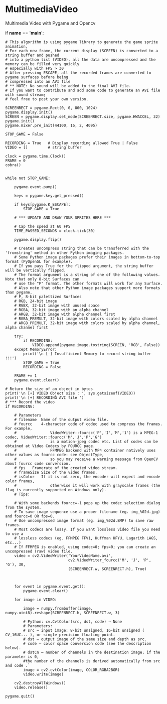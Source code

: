# MultimediaVideo
Multimedia Video with Pygame and Opencv 


if __name__ == '__main__':

    # This algorithm is using pygame library to generate the game sprite animation,
    # For each new frame, the current display (SCREEN) is converted to a string buffer and pushed
    # into a python list (VIDEO), all the data are uncompressed and the memory can be filled very quickly
    # especially with FPS > 30 
    # After pressing ESCAPE, all the recorded frames are converted to pygame surfaces before being
    # compressed into an AVI file
    # ** NOTE: No sound will be added to the final AVI file.
    # If you want to contribute and add some code to generate an AVI file with sound stream;
    # feel free to post your own version.

    SCREENRECT = pygame.Rect(0, 0, 800, 1024)
    pygame.display.init()
    SCREEN = pygame.display.set_mode(SCREENRECT.size, pygame.HWACCEL, 32)
    pygame.init()
    pygame.mixer.pre_init(44100, 16, 2, 4095)

    STOP_GAME = False

    RECORDING = True   # Display recording allowed True | False
    VIDEO = []         # string buffer

    clock = pygame.time.Clock()
    FRAME = 0
    cobra()
    

    while not STOP_GAME:

        pygame.event.pump()

        keys = pygame.key.get_pressed()

        if keys[pygame.K_ESCAPE]:
            STOP_GAME = True

        # *** UPDATE AND DRAW YOUR SPRITES HERE ***

        # Cap the speed at 60 FPS
        TIME_PASSED_SECONDS = clock.tick(30)

        pygame.display.flip()
      
        # Creates uncompress string that can be transferred with the 'fromstring' method in other Python imaging packages.
        # Some Python image packages prefer their images in bottom-to-top format (PyOpenGL for example).
        # If you pass True for the flipped argument, the string buffer will be vertically flipped.
        # The format argument is a string of one of the following values. Note that only 8-bit Surfaces can
        # use the "P" format. The other formats will work for any Surface.
        # Also note that other Python image packages support more formats than pygame.
        # P, 8-bit palettized Surfaces
        # RGB, 24-bit image
        # RGBX, 32-bit image with unused space
        # RGBA, 32-bit image with an alpha channel
        # ARGB, 32-bit image with alpha channel first
        # RGBA_PREMULT, 32-bit image with colors scaled by alpha channel
        # ARGB_PREMULT, 32-bit image with colors scaled by alpha channel, alpha channel first

        try:
            if RECORDING:
                VIDEO.append(pygame.image.tostring(SCREEN, 'RGB', False))
        except MemoryError:
            print('\n [-] Insufficient Memory to record string buffer !!!')      
            STOP_GAME = True
            RECORDING = False 
              
        FRAME += 1
        pygame.event.clear()

    # Return the size of an object in bytes
    print('\n [+] VIDEO Object size : ', sys.getsizeof(VIDEO)) 
    print('\n [+] RECORDING AVI file ')
    # *** Record the video
    if RECORDING:

        # Parameters
        # filename	Name of the output video file.
        # fourcc	4-character code of codec used to compress the frames. For example,
        #               VideoWriter::fourcc('P','I','M','1') is a MPEG-1 codec, VideoWriter::fourcc('M','J','P','G')
        #               is a motion-jpeg codec etc. List of codes can be obtained at Video Codecs by FOURCC page.
        #               FFMPEG backend with MP4 container natively uses other values as fourcc code: see ObjectType,
        #               so you may receive a warning message from OpenCV about fourcc code conversion.
        # fps	Framerate of the created video stream.
        # frameSize	Size of the video frames.
        # isColor	If it is not zero, the encoder will expect and encode color frames,
        #               otherwise it will work with grayscale frames (the flag is currently supported on Windows only).
        # Tips:

        # With some backends fourcc=-1 pops up the codec selection dialog from the system.
        # To save image sequence use a proper filename (eg. img_%02d.jpg) and fourcc=0 OR fps=0.
        # Use uncompressed image format (eg. img_%02d.BMP) to save raw frames.
        # Most codecs are lossy. If you want lossless video file you need to use a
        # lossless codecs (eg. FFMPEG FFV1, Huffman HFYU, Lagarith LAGS, etc...)
        # If FFMPEG is enabled, using codec=0; fps=0; you can create an uncompressed (raw) video file.
        video = cv2.VideoWriter('YourVideoName.avi',
                                cv2.VideoWriter_fourcc('M', 'J', 'P', 'G'), 30,
                                (SCREENRECT.w, SCREENRECT.h), True)
                                
                                

        for event in pygame.event.get():
            pygame.event.clear()

        for image in VIDEO:
            
            image = numpy.frombuffer(image, numpy.uint8).reshape(SCREENRECT.h, SCREENRECT.w, 3)

            # Python: cv.CvtColor(src, dst, code) → None
            # Parameters:	
            # src – input image: 8-bit unsigned, 16-bit unsigned ( CV_16UC... ), or single-precision floating-point.
            # dst – output image of the same size and depth as src.
            # code – color space conversion code (see the description below).
            # dstCn – number of channels in the destination image; if the parameter is 0,
            #the number of the channels is derived automatically from src and code .`
            image = cv2.cvtColor(image, COLOR_RGBA2BGR)
            video.write(image)

        cv2.destroyAllWindows()
        video.release()
        
    pygame.quit()
